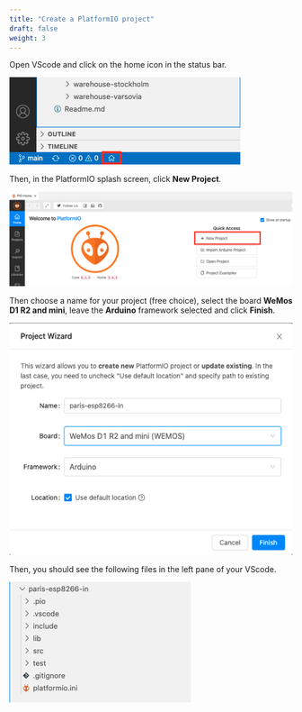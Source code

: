 ```yaml
---
title: "Create a PlatformIO project"
draft: false
weight: 3
---
```


Open VScode and click on the home icon in the status bar.

![PlatformIO Home](/images/platformIO-home.png)

Then, in the PlatformIO splash screen, click **New Project**.

![PlatformIO New project](/images/platformIO-new-project1.png)

Then choose a name for your project (free choice), select the board **WeMos D1 R2 and mini**, leave the **Arduino** framework selected and click **Finish**.

![PlatformIO New project](/images/platformIO-new-project2.png)

Then, you should see the following files in the left pane of your VScode.

![PlatformIO New project](/images/platformIO-new-project3.png)
